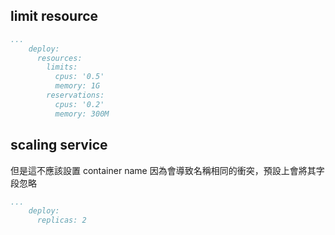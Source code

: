 ## limit resource

```yaml
...
    deploy:
      resources:
        limits:
          cpus: '0.5'
          memory: 1G
        reservations:
          cpus: '0.2'
          memory: 300M
```

## scaling service

但是這不應該設置 container name 因為會導致名稱相同的衝突，預設上會將其字段忽略
```yaml
...
    deploy:
      replicas: 2
```
